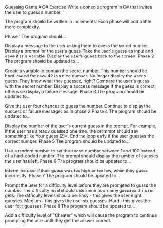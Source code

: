 Guessing Game
A C# Exercise
Write a console program in C# that invites the user to guess a number.

The program should be written in increments. Each phase will add a little more complexity.

Phase 1
The program should...

Display a message to the user asking them to guess the secret number.
Display a prompt for the user's guess.
Take the user's guess as input and save it as a variable.
Display the user's guess back to the screen.
Phase 2
The program should be updated to...

Create a variable to contain the secret number. This number should be hard-coded for now. 42 is a nice number.
No longer display the user's guess. They know what they guessed, right?
Compare the user's guess with the secret number. Display a success message if the guess is correct, otherwise display a failure message.
Phase 3
The program should be updated to...

Give the user four chances to guess the number.
Continue to display the success or failure messages as in phase 2
Phase 4
The program should be updated to...

Display the number of the user's current guess in the prompt. For example, if the user has already guessed one time, the prommpt should say something like Your guess (2)>.
End the loop early if the user guesses the correct number.
Phase 5
The program should be updated to...

Use a random number to set the secret number between 1 and 100 instead of a hard-coded number.
The prompt should display the number of guesses the user has left.
Phase 6
The program should be updated to...

Inform the user if their guess was too high or too low, when they guess incorrectly.
Phase 7
The program should be updated to...

Prompt the user for a difficulty level before they are prompted to guess the number.
The difficulty level should determine how many guesses the user gets. The difficulty levels should be:
Easy - this gives the user eight guesses.
Medium - this gives the user six guesses.
Hard - this gives the user four guesses.
Phase 8
The program should be updated to...

Add a difficulty level of "Cheater" which will cause the program to continue prompting the user until they get the answer correct.